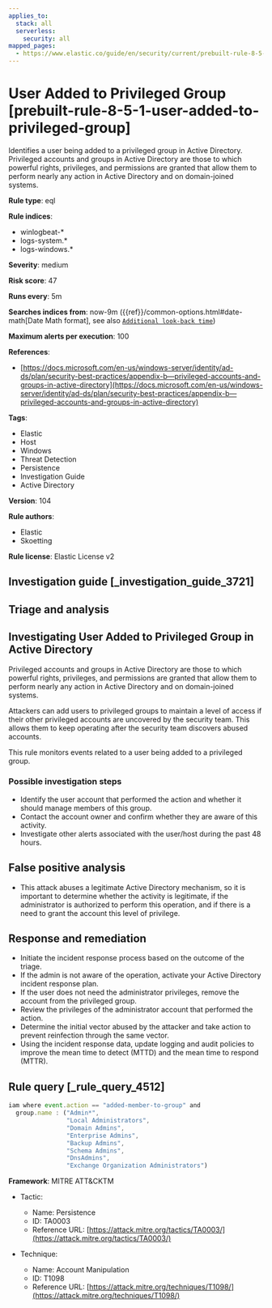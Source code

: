 ```yaml
---
applies_to:
  stack: all
  serverless:
    security: all
mapped_pages:
  - https://www.elastic.co/guide/en/security/current/prebuilt-rule-8-5-1-user-added-to-privileged-group.html
---
```


# User Added to Privileged Group [prebuilt-rule-8-5-1-user-added-to-privileged-group]

Identifies a user being added to a privileged group in Active Directory. Privileged accounts and groups in Active Directory are those to which powerful rights, privileges, and permissions are granted that allow them to perform nearly any action in Active Directory and on domain-joined systems.

**Rule type**: eql

**Rule indices**:

* winlogbeat-*
* logs-system.*
* logs-windows.*

**Severity**: medium

**Risk score**: 47

**Runs every**: 5m

**Searches indices from**: now-9m ({{ref}}/common-options.html#date-math[Date Math format], see also [`Additional look-back time`](docs-content://solutions/security/detect-and-alert/create-detection-rule.md#rule-schedule))

**Maximum alerts per execution**: 100

**References**:

* [https://docs.microsoft.com/en-us/windows-server/identity/ad-ds/plan/security-best-practices/appendix-b—​privileged-accounts-and-groups-in-active-directory](https://docs.microsoft.com/en-us/windows-server/identity/ad-ds/plan/security-best-practices/appendix-b—​privileged-accounts-and-groups-in-active-directory)

**Tags**:

* Elastic
* Host
* Windows
* Threat Detection
* Persistence
* Investigation Guide
* Active Directory

**Version**: 104

**Rule authors**:

* Elastic
* Skoetting

**Rule license**: Elastic License v2

## Investigation guide [_investigation_guide_3721]

## Triage and analysis

## Investigating User Added to Privileged Group in Active Directory

Privileged accounts and groups in Active Directory are those to which powerful rights, privileges, and permissions are granted that allow them to perform nearly any action in Active Directory and on domain-joined systems.

Attackers can add users to privileged groups to maintain a level of access if their other privileged accounts are uncovered by the security team. This allows them to keep operating after the security team discovers abused accounts.

This rule monitors events related to a user being added to a privileged group.

### Possible investigation steps

- Identify the user account that performed the action and whether it should manage members of this group.
- Contact the account owner and confirm whether they are aware of this activity.
- Investigate other alerts associated with the user/host during the past 48 hours.

## False positive analysis

- This attack abuses a legitimate Active Directory mechanism, so it is important to determine whether the activity is legitimate, if the administrator is authorized to perform this operation, and if there is a need to grant the account this level of privilege.

## Response and remediation

- Initiate the incident response process based on the outcome of the triage.
- If the admin is not aware of the operation, activate your Active Directory incident response plan.
- If the user does not need the administrator privileges, remove the account from the privileged group.
- Review the privileges of the administrator account that performed the action.
- Determine the initial vector abused by the attacker and take action to prevent reinfection through the same vector.
- Using the incident response data, update logging and audit policies to improve the mean time to detect (MTTD) and the mean time to respond (MTTR).

## Rule query [_rule_query_4512]

```js
iam where event.action == "added-member-to-group" and
  group.name : ("Admin*",
                "Local Administrators",
                "Domain Admins",
                "Enterprise Admins",
                "Backup Admins",
                "Schema Admins",
                "DnsAdmins",
                "Exchange Organization Administrators")
```

**Framework**: MITRE ATT&CKTM

* Tactic:

    * Name: Persistence
    * ID: TA0003
    * Reference URL: [https://attack.mitre.org/tactics/TA0003/](https://attack.mitre.org/tactics/TA0003/)

* Technique:

    * Name: Account Manipulation
    * ID: T1098
    * Reference URL: [https://attack.mitre.org/techniques/T1098/](https://attack.mitre.org/techniques/T1098/)



